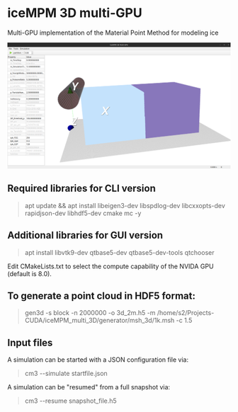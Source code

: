 # iceMPM 3D multi-GPU
Multi-GPU implementation of the Material Point Method for modeling ice

![Screenshot of the GUI version](/screenshot.png)


## Required libraries for CLI version

> apt update && apt install libeigen3-dev libspdlog-dev libcxxopts-dev rapidjson-dev libhdf5-dev cmake mc -y

## Additional libraries for GUI version

> apt install libvtk9-dev qtbase5-dev qtbase5-dev-tools qtchooser

Edit CMakeLists.txt to select the compute capability of the NVIDA GPU (default is 8.0).

## To generate a point cloud in HDF5 format: 

> gen3d -s block -n 2000000 -o 3d_2m.h5 -m /home/s2/Projects-CUDA/iceMPM_multi_3D/generator/msh_3d/1k.msh -c 1.5

## Input files

A simulation can be started with a JSON configuration file via:

> cm3 --simulate startfile.json

A simulation can be "resumed" from a full snapshot via:

> cm3 --resume snapshot_file.h5

